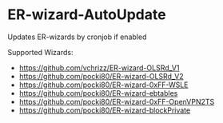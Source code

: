 # ER-wizard-AutoUpdate
Updates ER-wizards by cronjob if enabled

Supported Wizards:
- https://github.com/vchrizz/ER-wizard-OLSRd_V1
- https://github.com/pocki80/ER-wizard-OLSRd_V2
- https://github.com/pocki80/ER-wizard-0xFF-WSLE
- https://github.com/pocki80/ER-wizard-ebtables
- https://github.com/pocki80/ER-wizard-0xFF-OpenVPN2TS
- https://github.com/pocki80/ER-wizard-blockPrivate
